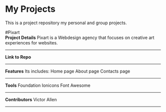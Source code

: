 # My Projects
This is a project repository my personal and group projects.

#Pixart<br>
**Project Details**
Pixart is a Webdesign agency that focuses on creative art experiences for websites.
_________________
**Link to Repo**
_________________
**Features**
Its includes:
Home page
About page
Contacts page
_________________
**Tools**
Foundation
Ionicons
Font Awesome
_________________
**Contributors**
Victor Allen
_________________
